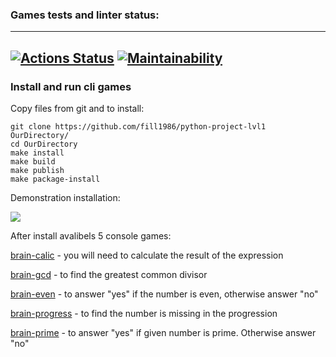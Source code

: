 ### Games tests and linter status:
---
[![Actions Status](https://github.com/fill1986/python-project-lvl1/workflows/hexlet-check/badge.svg)](https://github.com/fill1986/python-project-lvl1/actions)
[![Maintainability](https://api.codeclimate.com/v1/badges/ded57586ab3da19111b0/maintainability)](https://codeclimate.com/github/fill1986/python-project-lvl1/maintainability)
---
### Install and run cli games
Copy files from git and to install:
```
git clone https://github.com/fill1986/python-project-lvl1 OurDirectory/
cd OurDirectory
make install
make build
make publish
make package-install
```

Demonstration installation:

<a href="https://asciinema.org/a/8AzRy3c5vmNop8fwpZ8K1nJvg" target="_blank"><img src="https://asciinema.org/a/8AzRy3c5vmNop8fwpZ8K1nJvg.svg" /></a>


After install avalibels 5 console games:

[brain-calic](https://asciinema.org/a/WlG5CAl6wz5Zn3rEaEm96DUml) - you will need to calculate the result of the expression

[brain-gcd](https://asciinema.org/a/4b2HYy5BrCA7IGdL6YZXfd9SQ) - to find the greatest common divisor

[brain-even](https://asciinema.org/a/POznvu4fqbLN2U6Mt2938asPq) - to answer "yes" if the number is even, otherwise answer "no"

[brain-progress](https://asciinema.org/a/RAJa4KQiManw2LJWgVg8Sw7cr) - to find the number is missing in the progression

[brain-prime](https://asciinema.org/a/W0ba89XPkHgOBFYda3bPi9jNt) - to answer "yes" if given number is prime. Otherwise answer "no" 
